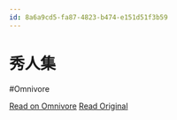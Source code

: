 ```yaml
---
id: 8a6a9cd5-fa87-4823-b474-e151d51f3b59
---
```


# 秀人集
#Omnivore

[Read on Omnivore](https://omnivore.app/me/xiu-ren-com-1921a671609)
[Read Original](https://www.xiuren51.top)

